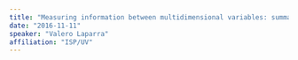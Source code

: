 ```yaml
---
title: "Measuring information between multidimensional variables: summary of approaches"
date: "2016-11-11"
speaker: "Valero Laparra"
affiliation: "ISP/UV"
---
```

